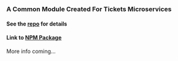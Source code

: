 ### A Common Module Created For Tickets Microservices

#### See the [repo](https://github.com/sealfury/tickets-microservices-rehash) for details

#### Link to [NPM Package](https://www.npmjs.com/package/@sealtix/common)

More info coming...
